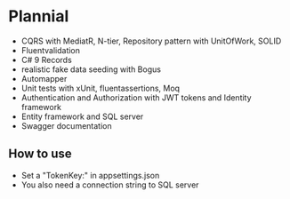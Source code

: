 # Plannial

- CQRS with MediatR, N-tier, Repository pattern with UnitOfWork, SOLID
- Fluentvalidation
- C# 9 Records 
- realistic fake data seeding with Bogus 
- Automapper
- Unit tests with xUnit, fluentassertions, Moq
- Authentication and Authorization with JWT tokens and Identity framework
- Entity framework and SQL server
- Swagger documentation

## How to use
- Set a "TokenKey:" in appsettings.json
- You also need a connection string to SQL server


